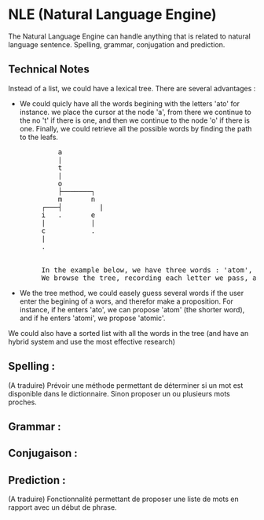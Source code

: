 NLE (Natural Language Engine)
=============================

The Natural Language Engine can handle anything that is related to natural language sentence. Spelling, grammar, conjugation and prediction.


Technical Notes
---------------
Instead of a list, we could have a lexical tree. There are several advantages :
* We could quicly have all the words begining with the letters 'ato' for instance.
 we place the cursor at the node 'a', from there we continue to the no 't' if there is one, and then we continue to the node 'o' if there is one.
 Finally, we could retrieve all the possible words by finding the path to the leafs.
<pre>
			a
			|
			t
			|
			o
			├───────┐
			m   	n
		┌───┤	      |
		i	.	    e
		|   		|
		c   		.
		|
		.

		
		In the example below, we have three words : 'atom', 'atomic' and 'atone'.
		We browse the tree, recording each letter we pass, and when we encounter a '.', that means we have a word.
</pre>

* We the tree method, we could easely guess several words if the user enter the begining of a wors, and therefor make a proposition. For instance, if he enters 'ato', we can propose 'atom' (the shorter word), and if he enters 'atomi', we propose 'atomic'.
		
We could also have a sorted list with all the words in the tree (and have an hybrid system and use the most effective research)


Spelling :
---------

(A traduire) Prévoir une méthode permettant de déterminer si un mot est disponible dans le dictionnaire. Sinon proposer un ou plusieurs mots proches.


Grammar :
--------


Conjugaison :
------------



Prediction :
-----------

(A traduire) Fonctionnalité permettant de proposer une liste de mots en rapport avec un début de phrase.

